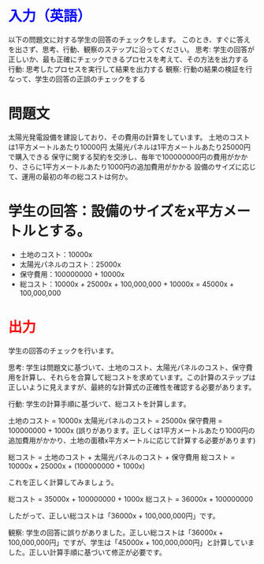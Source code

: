 # <span style="color:blue">入力（英語）</span>
以下の問題文に対する学生の回答のチェックをします。
このとき、すぐに答えを出さず、思考、行動、観察のステップに沿ってください。
思考: 学生の回答が正しいか、最も正確にチェックできるプロセスを考えて、その方法を出力する
行動: 思考したプロセスを実行して結果を出力する
観察: 行動の結果の検証を行なって、学生の回答の正誤のチェックをする


# 問題文
太陽光発電設備を建設しており、その費用の計算をしています。
土地のコストは1平方メートルあたり10000円
太陽光パネルは1平方メートルあたり25000円で購入できる
保守に関する契約を交渉し、毎年で100000000円の費用がかかり、さらに1平方メートルあたり1000円の追加費用がかかる
設備のサイズに応じて、運用の最初の年の総コストは何か。

# 学生の回答：設備のサイズをx平方メートルとする。
* 土地のコスト：10000x
* 太陽光パネルのコスト：25000x
* 保守費用：100000000 + 10000x
* 総コスト：10000x + 25000x + 100,000,000 + 10000x = 45000x + 100,000,000


# <span style="color:red">出力</span>
学生の回答のチェックを行います。

思考:
学生は問題文に基づいて、土地のコスト、太陽光パネルのコスト、保守費用を計算し、それらを合算して総コストを求めています。この計算のステップは正しいように見えますが、最終的な計算式の正確性を確認する必要があります。

行動:
学生の計算手順に基づいて、総コストを計算します。

土地のコスト = 10000x
太陽光パネルのコスト = 25000x
保守費用 = 100000000 + 1000x (誤りがあります。正しくは1平方メートルあたり1000円の追加費用がかかり、土地の面積x平方メートルに応じて計算する必要があります)

総コスト = 土地のコスト + 太陽光パネルのコスト + 保守費用
総コスト = 10000x + 25000x + (100000000 + 1000x)

これを正しく計算してみましょう。

総コスト = 35000x + 100000000 + 1000x
総コスト = 36000x + 100000000

したがって、正しい総コストは「36000x + 100,000,000円」です。

観察:
学生の回答に誤りがありました。正しい総コストは「36000x + 100,000,000円」ですが、学生は「45000x + 100,000,000円」と計算していました。正しい計算手順に基づいて修正が必要です。
